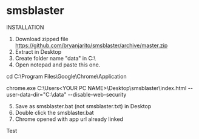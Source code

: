 # smsblaster
INSTALLATION
1. Download zipped file https://github.com/bryanjarito/smsblaster/archive/master.zip
2. Extract in Desktop
3. Create folder name "data" in C:\
4. Open notepad and paste this one.
    
cd C:\Program Files\Google\Chrome\Application

chrome.exe C:\Users\<YOUR PC NAME>\Desktop\smsblaster\index.html --user-data-dir="C:\data" --disable-web-security
      
5. Save as smsblaster.bat (not smsblaster.txt) in Desktop
6. Double click the smsblaster.bat
7. Chrome opened with app url already linked


Test
